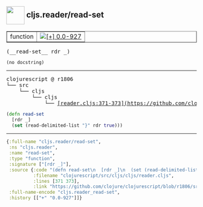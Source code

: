 ## <img width="48px" valign="middle" src="http://i.imgur.com/Hi20huC.png"> cljs.reader/read-set

 <table border="1">
<tr>
<td>function</td>
<td><a href="https://github.com/cljsinfo/api-refs/tree/0.0-927"><img valign="middle" alt="[+] 0.0-927" src="https://img.shields.io/badge/+-0.0--927-lightgrey.svg"></a> </td>
</tr>
</table>

 <samp>
(__read-set__ rdr _)<br>
</samp>

```
(no docstring)
```

---

 <pre>
clojurescript @ r1806
└── src
    └── cljs
        └── cljs
            └── <ins>[reader.cljs:371-373](https://github.com/clojure/clojurescript/blob/r1806/src/cljs/cljs/reader.cljs#L371-L373)</ins>
</pre>

```clj
(defn read-set
  [rdr _]
  (set (read-delimited-list "}" rdr true)))
```


---

```clj
{:full-name "cljs.reader/read-set",
 :ns "cljs.reader",
 :name "read-set",
 :type "function",
 :signature ["[rdr _]"],
 :source {:code "(defn read-set\n  [rdr _]\n  (set (read-delimited-list \"}\" rdr true)))",
          :filename "clojurescript/src/cljs/cljs/reader.cljs",
          :lines [371 373],
          :link "https://github.com/clojure/clojurescript/blob/r1806/src/cljs/cljs/reader.cljs#L371-L373"},
 :full-name-encode "cljs.reader_read-set",
 :history [["+" "0.0-927"]]}

```
